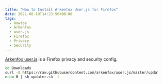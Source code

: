 ```yaml
---
title: "How to Install Arkenfox User.js for Firefox"
date: 2021-06-10T14:23:56+08:00
tags:
  - Howtos
  - Arkenfox
  - user.js
  - Firefox
  - Privacy
  - Security
---
```

[Arkenfox user.js][arkenfox user.js] is a Firefox privacy and security config.

```sh
cd Downloads
curl -O https://raw.githubusercontent.com/arkenfox/user.js/master/updater.sh
echo 0 | sh updater.sh -l
```

[arkenfox user.js]: https://github.com/arkenfox/user.js
